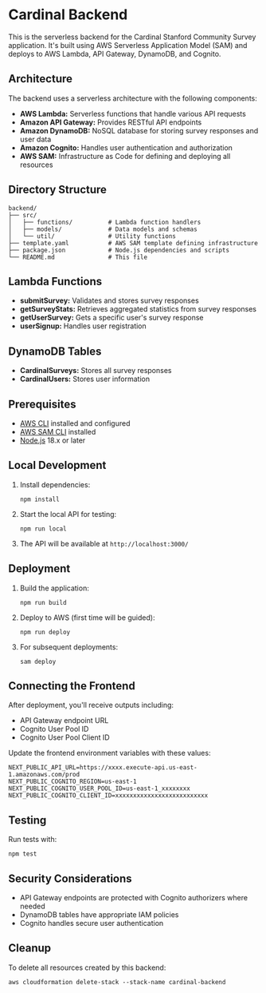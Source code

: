 # Cardinal Backend

This is the serverless backend for the Cardinal Stanford Community Survey application. It's built using AWS Serverless Application Model (SAM) and deploys to AWS Lambda, API Gateway, DynamoDB, and Cognito.

## Architecture

The backend uses a serverless architecture with the following components:

- **AWS Lambda:** Serverless functions that handle various API requests
- **Amazon API Gateway:** Provides RESTful API endpoints
- **Amazon DynamoDB:** NoSQL database for storing survey responses and user data
- **Amazon Cognito:** Handles user authentication and authorization
- **AWS SAM:** Infrastructure as Code for defining and deploying all resources

## Directory Structure

```
backend/
├── src/
│   ├── functions/          # Lambda function handlers
│   ├── models/             # Data models and schemas
│   └── util/               # Utility functions
├── template.yaml           # AWS SAM template defining infrastructure
├── package.json            # Node.js dependencies and scripts
└── README.md               # This file
```

## Lambda Functions

- **submitSurvey:** Validates and stores survey responses
- **getSurveyStats:** Retrieves aggregated statistics from survey responses
- **getUserSurvey:** Gets a specific user's survey response
- **userSignup:** Handles user registration

## DynamoDB Tables

- **CardinalSurveys:** Stores all survey responses
- **CardinalUsers:** Stores user information

## Prerequisites

- [AWS CLI](https://aws.amazon.com/cli/) installed and configured
- [AWS SAM CLI](https://docs.aws.amazon.com/serverless-application-model/latest/developerguide/serverless-sam-cli-install.html) installed
- [Node.js](https://nodejs.org/) 18.x or later

## Local Development

1. Install dependencies:
   ```
   npm install
   ```

2. Start the local API for testing:
   ```
   npm run local
   ```

3. The API will be available at `http://localhost:3000/`

## Deployment

1. Build the application:
   ```
   npm run build
   ```

2. Deploy to AWS (first time will be guided):
   ```
   npm run deploy
   ```

3. For subsequent deployments:
   ```
   sam deploy
   ```

## Connecting the Frontend

After deployment, you'll receive outputs including:
- API Gateway endpoint URL
- Cognito User Pool ID
- Cognito User Pool Client ID

Update the frontend environment variables with these values:

```
NEXT_PUBLIC_API_URL=https://xxxx.execute-api.us-east-1.amazonaws.com/prod
NEXT_PUBLIC_COGNITO_REGION=us-east-1
NEXT_PUBLIC_COGNITO_USER_POOL_ID=us-east-1_xxxxxxxx
NEXT_PUBLIC_COGNITO_CLIENT_ID=xxxxxxxxxxxxxxxxxxxxxxxxxx
```

## Testing

Run tests with:
```
npm test
```

## Security Considerations

- API Gateway endpoints are protected with Cognito authorizers where needed
- DynamoDB tables have appropriate IAM policies
- Cognito handles secure user authentication

## Cleanup

To delete all resources created by this backend:
```
aws cloudformation delete-stack --stack-name cardinal-backend
``` 